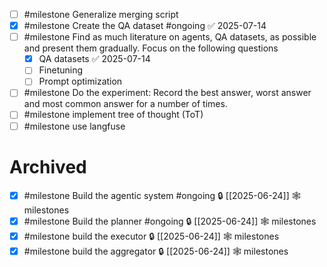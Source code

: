 - [ ] #milestone Generalize merging script
- [x] #milestone Create the QA dataset #ongoing ✅ 2025-07-14
- [ ] #milestone Find as much literature on agents, QA datasets, as possible and present them gradually. Focus on the following questions
	- [x] QA datasets ✅ 2025-07-14
	- [ ] Finetuning
	- [ ] Prompt optimization
- [ ] #milestone Do the experiment: Record the best answer, worst answer and most common answer for a number of times.
- [ ] #milestone implement tree of thought (ToT)
- [ ] #milestone use langfuse

# Archived

- [x] #milestone Build the agentic system  #ongoing 🔒 [[2025-06-24]] 🕸️ milestones
- [x]  #milestone Build the planner #ongoing 🔒 [[2025-06-24]] 🕸️ milestones
- [x] #milestone build the executor 🔒 [[2025-06-24]] 🕸️ milestones
- [x] #milestone build the aggregator 🔒 [[2025-06-24]] 🕸️ milestones
